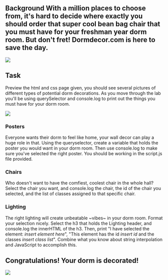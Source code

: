 ## Background With a million places to choose from, it's hard to decide where exactly you should order that super cool bean bag chair that you must have for your freshman year dorm room. But don't fret! Dormdecor.com is here to save the day.

![](https://media.giphy.com/media/3o6nUP7jsZCYziNxlK/giphy.gif)

## Task
Preview the html and css page given, you should see several pictures of different types of potential dorm decorations. As you move through the lab you'll be using querySelector and console.log to print out the things you must have for your dorm room.

![](https://media.giphy.com/media/26xBT6if9Y6xRjY40/giphy.gif)

### Posters
Everyone wants their dorm to feel like home, your wall decor can play a huge role in that. Using the queryselector, create a variable that holds the poster you would want in your dorm room. Then use console.log to make sure you've selected the right poster. You should be working in the script.js file provided.

### Chairs
Who doesn't want to have the comfiest, coolest chair in the whole hall? Select the chair you want, and console.log the chair, the id of the chair you selected, and the list of classes assigned to that specific chair.

### Lighting
The right lighting will create unbeatable ~vibes~ in your dorm room. Format your selection nicely. Select the h3 that holds the Lighting header, and console.log the innerHTML of the h3. Then, print "I have selected the element: *insert element here*", "This element has the id *insert id* and the classes *insert class list*". Combine what you know about string interpolation and JavaScript to accomplish this.

## Congratulations! Your dorm is decorated!
![](https://media.giphy.com/media/s2qXK8wAvkHTO/giphy.gif)
